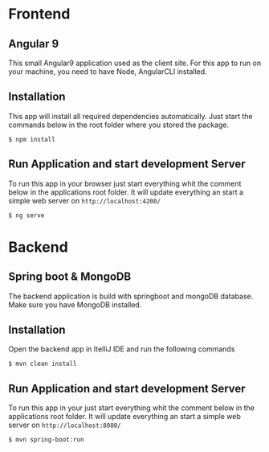 
# Frontend 
## Angular 9 
This small Angular9 application used as the client site.
For this app to run on your machine, you need to have Node, AngularCLI installed.
## Installation
This app will install all required dependencies automatically. 
Just start the commands below in the root folder where you stored the package.
```SH
$ npm install
```

## Run Application and start development Server
To run this app in your browser just start everything whit the comment below in the applications root folder.
It will update everything an start a simple web server on ``http://localhost:4200/``
```SH
$ ng serve
```


# Backend 
## Spring boot & MongoDB
The backend application is build with springboot and mongoDB database.
Make sure you have MongoDB installed.
## Installation
Open the backend app in ItelliJ IDE and run the following commands
```SH
$ mvn clean install
```

## Run Application and start development Server
To run this app in your just start everything whit the comment below in the applications root folder.
It will update everything an start a simple web server on ``http://localhost:8080/``
```SH
$ mvn spring-boot:run
```
